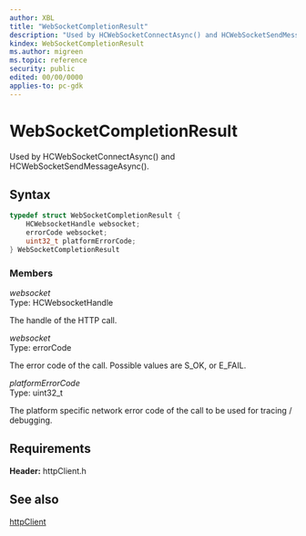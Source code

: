 ```yaml
---
author: XBL
title: "WebSocketCompletionResult"
description: "Used by HCWebSocketConnectAsync() and HCWebSocketSendMessageAsync()."
kindex: WebSocketCompletionResult
ms.author: migreen
ms.topic: reference
security: public
edited: 00/00/0000
applies-to: pc-gdk
---
```


# WebSocketCompletionResult  

Used by HCWebSocketConnectAsync() and HCWebSocketSendMessageAsync().  

## Syntax  
  
```cpp
typedef struct WebSocketCompletionResult {  
    HCWebsocketHandle websocket;  
    errorCode websocket;  
    uint32_t platformErrorCode;  
} WebSocketCompletionResult  
```
  
### Members  
  
*websocket*  
Type: HCWebsocketHandle  
  
The handle of the HTTP call.
  
*websocket*  
Type: errorCode  
  
The error code of the call. Possible values are S_OK, or E_FAIL.
  
*platformErrorCode*  
Type: uint32_t  
  
The platform specific network error code of the call to be used for tracing / debugging.
  
## Requirements  
  
**Header:** httpClient.h
  
## See also  
[httpClient](../httpclient_members.md)  
  
  
